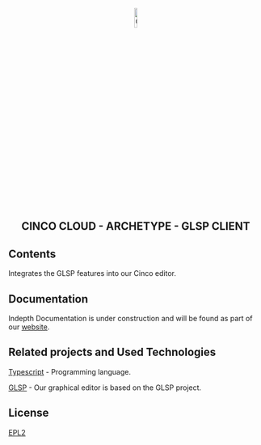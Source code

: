 <div align='center'>

<br />

<img src="https://gitlab.com/scce/cinco-cloud/-/raw/main/docs/vuepress/src/.vuepress/public/assets/cinco-cloud-logo.png" width="10%" alt="Cinco Cloud Logo" />

<h2>CINCO CLOUD - ARCHETYPE - GLSP CLIENT</h2>

</div>

## Contents

Integrates the GLSP features into our Cinco editor.

## Documentation

Indepth Documentation is under construction and will be found as part of our [website](https://scce.gitlab.io/cinco-cloud/).

## Related projects and Used Technologies

[Typescript][typescript] - Programming language.

[GLSP][glsp] - Our graphical editor is based on the GLSP project.

[//]: # "Source definitions"
[typescript]: https://www.typescriptlang.org/ "Typescript"
[glsp]: https://github.com/eclipse-glsp/glsp "The Graphical Language Server Platform"

## License

[EPL2](https://www.eclipse.org/legal/epl-2.0/)
